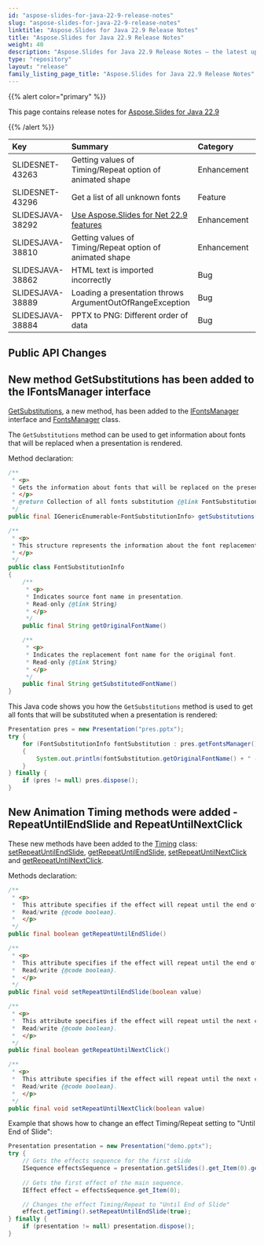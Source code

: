 ```yaml
---
id: "aspose-slides-for-java-22-9-release-notes"
slug: "aspose-slides-for-java-22-9-release-notes"
linktitle: "Aspose.Slides for Java 22.9 Release Notes"
title: "Aspose.Slides for Java 22.9 Release Notes"
weight: 40
description: "Aspose.Slides for Java 22.9 Release Notes – the latest updates and fixes."
type: "repository"
layout: "release"
family_listing_page_title: "Aspose.Slides for Java 22.9 Release Notes"
---
```


{{% alert color="primary" %}} 

This page contains release notes for [Aspose.Slides for Java 22.9](https://releases.aspose.com/java/repo/com/aspose/aspose-slides/22.9/)

{{% /alert %}} 

|**Key**|**Summary**|**Category**|**Related Documentation**|
| :- | :- | :- | :- |
|SLIDESNET-43263|Getting values of Timing/Repeat option of animated shape|Enhancement|https://docs.aspose.com/slides/net/shape-animation/|
|SLIDESNET-43296|Get a list of all unknown fonts|Feature|https://docs.aspose.com/slides/net/font-substitution/|
|SLIDESJAVA-38292|[Use Aspose.Slides for Net 22.9 features](/slides/net/release-notes/2022/aspose-slides-for-net-22-9-release-notes/)|Enhancement||
|SLIDESJAVA-38810|Getting values of Timing/Repeat option of animated shape|Enhancement|https://docs.aspose.com/slides/java/shape-animation/|
|SLIDESJAVA-38862|HTML text is imported incorrectly|Bug|https://docs.aspose.com/slides/java/manage-paragraph/#import-html-text-in-paragraphs|
|SLIDESJAVA-38889|Loading a presentation throws ArgumentOutOfRangeException|Bug|https://docs.aspose.com/slides/java/open-presentation/|
|SLIDESJAVA-38884|PPTX to PNG: Different order of data|Bug|https://docs.aspose.com/slides/java/powerpoint-charts/|


## Public API Changes ##

## New method GetSubstitutions has been added to the IFontsManager interface ##

[GetSubstitutions](https://reference.aspose.com/slides/java/com.aspose.slides/IFontsManager#getSubstitutions--), a new method, has been added to the [IFontsManager](https://reference.aspose.com/slides/java/com.aspose.slides/IFontsManager) interface and [FontsManager](https://reference.aspose.com/slides/java/com.aspose.slides/FontsManager) class.

The `GetSubstitutions` method can be used to get information about fonts that will be replaced when a presentation is rendered.

Method declaration:

``` java
/**
 * <p>
 * Gets the information about fonts that will be replaced on the presentation's rendering.
 * </p>
 * @return Collection of all fonts substitution {@link FontSubstitutionInfo}.
 */
public final IGenericEnumerable<FontSubstitutionInfo> getSubstitutions()
```

``` java
/**
 * <p>
 * This structure represents the information about the font replacement when it will be rendered.
 * </p>
 */
public class FontSubstitutionInfo
{
    /**
     * <p>
     * Indicates source font name in presentation.
     * Read-only {@link String}
     * </p>
     */
    public final String getOriginalFontName()

    /**
     * <p>
     * Indicates the replacement font name for the original font.
     * Read-only {@link String}
     * </p>
     */
    public final String getSubstitutedFontName()
}
```

This Java code shows you how the `GetSubstitutions` method is used to get all fonts that will be substituted when a presentation is rendered:

``` java
Presentation pres = new Presentation("pres.pptx");
try {
    for (FontSubstitutionInfo fontSubstitution : pres.getFontsManager().getSubstitutions())
    {
        System.out.println(fontSubstitution.getOriginalFontName() + " -> " + fontSubstitution.getSubstitutedFontName());
    }
} finally {
    if (pres != null) pres.dispose();
}
```

## New Animation Timing methods were added - RepeatUntilEndSlide and RepeatUntilNextClick ##

These new methods have been added to the [Timing](https://reference.aspose.com/slides/java/com.aspose.slides/Timing) class: [setRepeatUntilEndSlide](https://reference.aspose.com/slides/java/com.aspose.slides/Timing#setRepeatUntilEndSlide-boolean-), [getRepeatUntilEndSlide](https://reference.aspose.com/slides/java/com.aspose.slides/Timing#getRepeatUntilEndSlide--), [setRepeatUntilNextClick](https://reference.aspose.com/slides/java/com.aspose.slides/Timing#setRepeatUntilNextClick-boolean-) and [getRepeatUntilNextClick](https://reference.aspose.com/slides/java/com.aspose.slides/Timing#getRepeatUntilNextClick--).

Methods declaration:

``` java
/**
 * <p>
 *  This attribute specifies if the effect will repeat until the end of the slide.
 *  Read/write {@code boolean}.
 *  </p>
 */
public final boolean getRepeatUntilEndSlide()

/**
 * <p>
 *  This attribute specifies if the effect will repeat until the end of the slide.
 *  Read/write {@code boolean}.
 *  </p>
 */
public final void setRepeatUntilEndSlide(boolean value)

/**
 * <p>
 *  This attribute specifies if the effect will repeat until the next click.
 *  Read/write {@code boolean}.
 *  </p>
 */
public final boolean getRepeatUntilNextClick()

/**
 * <p>
 *  This attribute specifies if the effect will repeat until the next click.
 *  Read/write {@code boolean}.
 *  </p>
 */
public final void setRepeatUntilNextClick(boolean value)
```

Example that shows how to change an effect Timing/Repeat setting to "Until End of Slide":

``` java
Presentation presentation = new Presentation("demo.pptx");
try {
    // Gets the effects sequence for the first slide
    ISequence effectsSequence = presentation.getSlides().get_Item(0).getTimeline().getMainSequence();
    
    // Gets the first effect of the main sequence.
    IEffect effect = effectsSequence.get_Item(0);

    // Changes the effect Timing/Repeat to "Until End of Slide"
    effect.getTiming().setRepeatUntilEndSlide(true);
} finally {
    if (presentation != null) presentation.dispose();
}
```
